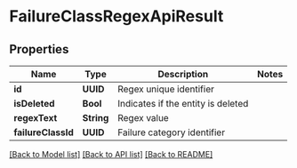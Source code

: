 # FailureClassRegexApiResult

## Properties
Name | Type | Description | Notes
------------ | ------------- | ------------- | -------------
**id** | **UUID** | Regex unique identifier | 
**isDeleted** | **Bool** | Indicates if the entity is deleted | 
**regexText** | **String** | Regex value | 
**failureClassId** | **UUID** | Failure category identifier | 

[[Back to Model list]](../README.md#documentation-for-models) [[Back to API list]](../README.md#documentation-for-api-endpoints) [[Back to README]](../README.md)


